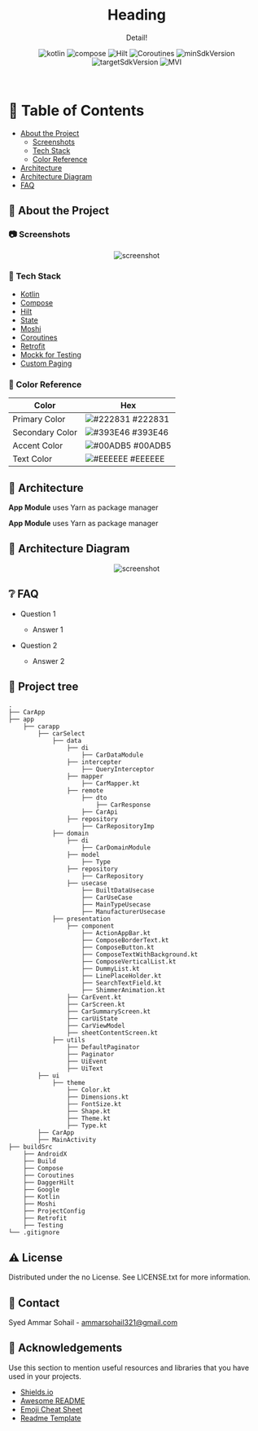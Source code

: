 <div align="center">

  <h1>Heading</h1>
  
  <p>
    Detail! 
  </p>
  
  
<!-- Badges -->
![kotlin](https://img.shields.io/badge/Kotlin-1.6.10-white.svg?style=for-the-badge&labelColor=7E57C2)
![compose](https://img.shields.io/badge/Compose-1.2.0-white.svg?style=for-the-badge&labelColor=5C6BC0)
![Hilt](https://img.shields.io/badge/Hilt-2.40-white.svg?style=for-the-badge&labelColor=42A5F5)
![Coroutines](https://img.shields.io/badge/Coroutines-1.6.0-white.svg?style=for-the-badge&labelColor=26C6DA)
![minSdkVersion](https://img.shields.io/badge/MinSdkVersion-21-white.svg?style=for-the-badge&labelColor=26A69A)
![targetSdkVersion](https://img.shields.io/badge/TargetSdkVersion-31-white.svg?style=for-the-badge&labelColor=66BB6A)
![MVI](https://img.shields.io/badge/CleanCode-MVI-white.svg?style=for-the-badge&labelColor=FFCA28)
   
</div>

<br />

<!-- Table of Contents -->
# :notebook_with_decorative_cover: Table of Contents

- [About the Project](#star2-about-the-project)
  * [Screenshots](#camera-screenshots)
  * [Tech Stack](#space_invader-tech-stack)
  * [Color Reference](#art-color-reference)
- [Architecture](#briefcase-Architecture)
- [Architecture Diagram](#triangular_ruler-Architecture-Diagram)
- [FAQ](#grey_question-faq)

  

<!-- About the Project -->
## :star2: About the Project


<!-- Screenshots -->
### :camera: Screenshots

<div align="center"> 
  <img src="https://placehold.co/600x400?text=Your+Screenshot+here" alt="screenshot" />
</div>


<!-- TechStack -->
### :space_invader: Tech Stack
    
* [Kotlin]()
* [Compose]()
* [Hilt](https://developer.android.com/training/dependency-injection/hilt-android)
* [State]()
* [Moshi]()
* [Coroutines](https://developer.android.com/kotlin/coroutines) 
* [Retrofit](https://square.github.io/retrofit/) 
* [Mockk for Testing]()
* [Custom Paging]()


<!-- Color Reference -->
### :art: Color Reference

| Color             | Hex                                                                |
| ----------------- | ------------------------------------------------------------------ |
| Primary Color | ![#222831](https://via.placeholder.com/10/222831?text=+) #222831 |
| Secondary Color | ![#393E46](https://via.placeholder.com/10/393E46?text=+) #393E46 |
| Accent Color | ![#00ADB5](https://via.placeholder.com/10/00ADB5?text=+) #00ADB5 |
| Text Color | ![#EEEEEE](https://via.placeholder.com/10/EEEEEE?text=+) #EEEEEE |


<!-- Architecture -->
## :briefcase: Architecture

**App Module** uses Yarn as package manager

**App Module** uses Yarn as package manager

<!-- Architecture Diagram -->
## :triangular_ruler: Architecture Diagram

<div align="center"> 
  <img src="https://placehold.co/600x400?text=Your+Screenshot+here" alt="screenshot" />
</div>

<!-- FAQ -->
## :grey_question: FAQ

- Question 1

  + Answer 1

- Question 2

  + Answer 2
  
<!-- Project tree -->
## 🌲 **Project tree**

```text
.
├── CarApp
├── app
    ├── carapp
        ├── carSelect
            ├── data
                ├── di
                    ├── CarDataModule
                ├── intercepter
                    ├── QueryInterceptor
                ├── mapper
                    ├── CarMapper.kt
                ├── remote
                    ├── dto
                        ├── CarResponse
                    ├── CarApi
                ├── repository
                    ├── CarRepositoryImp
            ├── domain
                ├── di
                    ├── CarDomainModule
                ├── model
                    ├── Type
                ├── repository
                    ├── CarRepository
                ├── usecase
                    ├── BuiltDataUsecase
                    ├── CarUseCase
                    ├── MainTypeUsecase
                    ├── ManufacturerUsecase
            ├── presentation
                ├── component
                    ├── ActionAppBar.kt
                    ├── ComposeBorderText.kt
                    ├── ComposeButton.kt
                    ├── ComposeTextWithBackground.kt
                    ├── ComposeVerticalList.kt
                    ├── DummyList.kt
                    ├── LinePlaceHolder.kt
                    ├── SearchTextField.kt
                    ├── ShimmerAnimation.kt
                ├── CarEvent.kt
                ├── CarScreen.kt
                ├── CarSummaryScreen.kt
                ├── carUiState
                ├── CarViewModel
                ├── sheetContentScreen.kt
            ├── utils
                ├── DefaultPaginator
                ├── Paginator
                ├── UiEvent
                ├── UiText
        ├── ui
            ├── theme
                ├── Color.kt
                ├── Dimensions.kt
                ├── FontSize.kt
                ├── Shape.kt
                ├── Theme.kt
                ├── Type.kt
        ├── CarApp
        ├── MainActivity
├── buildSrc
    ├── AndroidX
    ├── Build
    ├── Compose
    ├── Coroutines
    ├── DaggerHilt
    ├── Google
    ├── Kotlin
    ├── Moshi
    ├── ProjectConfig
    ├── Retrofit
    ├── Testing
└── .gitignore

```  


<!-- License -->
## :warning: License

Distributed under the no License. See LICENSE.txt for more information.


<!-- Contact -->
## :handshake: Contact

Syed Ammar Sohail - ammarsohail321@gmail.com


<!-- Acknowledgments -->
## :gem: Acknowledgements

Use this section to mention useful resources and libraries that you have used in your projects.

 - [Shields.io](https://shields.io/)
 - [Awesome README](https://github.com/matiassingers/awesome-readme)
 - [Emoji Cheat Sheet](https://github.com/ikatyang/emoji-cheat-sheet/blob/master/README.md#travel--places)
 - [Readme Template](https://github.com/othneildrew/Best-README-Template)
